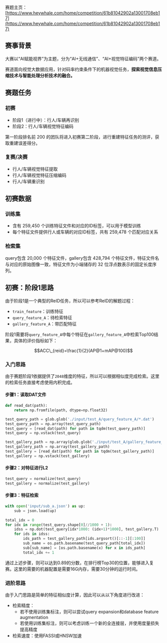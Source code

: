 <!-- 2021人工智能大赛 -->
<!-- AI+视觉特征编码赛题笔记 -->
<!-- 2021-12-28 -->
<!-- <a target="_blank" href="https://www.zhihu.com/people/finlayliu">阿水</a>, <a target="_blank" href="https://www.zhihu.com/people/wang-he-13-93">鱼遇雨欲语与余</a>-->
<!--  -->

赛题主页：[https://www.heywhale.com/home/competition/61b81042902a13001708eb17](https://www.heywhale.com/home/competition/61b81042902a13001708eb17)


## 赛事背景

大赛以“AI赋能视界”为主题，分为“AI+无线通信”、“AI+视觉特征编码”两个赛道。

赛道面向视觉大数据应用，针对码率约束条件下的机器视觉任务，**探索视觉信息压缩技术与智能处理分析技术的融合。**

## 赛题任务

### 初赛

- 阶段1（进行中）：行人/车辆再识别
- 阶段2：行人/车辆视觉特征编码

第一阶段排名前 200 的团队将进入初赛第二阶段，进行重建特征任务的测评，获取重建误差得分。

### 复赛/决赛

- 行人/车辆视觉特征提取
- 行人/车辆视觉特征压缩编码
- 行人/车辆重识别

## 初赛数据

### 训练集
- 含有 259,450 个训练特征文件和对应的ID标签，可以用于模型训练
- 每个特征文件提供行人或车辆的对应ID标签，共有 259,478 个匹配对应关系

### 检索集

query包含 20,000 个特征文件，gallery包含 428,794 个特征文件，特征文件名与对应的原始图像一致，特征文件为小端储存的 32 位浮点数表示的固定长度序列。

## 初赛：阶段1思路

由于阶段1是一个典型的ReID任务，所以可以参考ReID的解题过程：

- `train_feature`：训练特征
- `query_feature_A`：待检索特征
- `gallery_feature_A`：带匹配特征

阶段1需要将`query_feature_A`中每个特征在`gallery_feature_A`中检索Top100结果，具体的评价指标如下：

$$ACC\_{reid}=\frac{1}{2}(AP@1+mAP@100)$$

### 入门思路

由于赛题阶段1依据提供了`2048`维度的特征，所以可以根据相似度完成检索。这里的检索任务直接考虑使用内积完成。

#### 步骤1：读取DAT文件
```python
def read_dat(path):
    return np.fromfile(path, dtype=np.float32)

test_query_path = glob.glob('./input/test_A/query_feature_A/*.dat')
test_query_path = np.array(test_query_path)
test_query = [read_dat(path) for path in tqdm(test_query_path)]
test_query = np.vstack(test_query)

test_gallery_path = np.array(glob.glob('./input/test_A/gallery_feature_A/*.dat'))
test_gallery_path = np.array(test_gallery_path)
test_gallery = [read_dat(path) for path in tqdm(test_gallery_path)]
test_gallery = np.vstack(test_gallery)
```

#### 步骤2：对特征进行L2

```python
test_query = normalize(test_query)
test_gallery = normalize(test_gallery)
```

#### 步骤3：特征检索

```python
with open('input/sub_a.json') as up:
    sub = json.load(up)
    
total_idx = 0
for idx in range(test_query.shape[0]//1000 + 1):
    idss = np.dot(test_query[idx*1000: (idx+1)*1000], test_gallery.T)
    for ids in idss:
        ids_path = test_gallery_path[ids.argsort()[::-1][:100]]
        sub_name = os.path.basename(test_query_path[total_idx])
        sub[sub_name] = [os.path.basename(x) for x in ids_path]
        total_idx += 1        
```

通过上述步骤，则可以达到0.89的分数，在排行榜Top30的位置，能够进入复赛。这里的需要的机器配置是需要16G内存，需要30分钟的运行时间。

### 进阶思路

由于入门思路是简单的特征相似度计算，因此可以从以下角度进行改进：
- 检索精度：
  - 若不使用训练集标注，则可以尝试query expansion和database feature augmentation
  - 若使用训练集标注，则可以考虑训练一个新的全连接层，并使用度量损失提高精度
- 检索速度：使用FASSI或HNSW加速